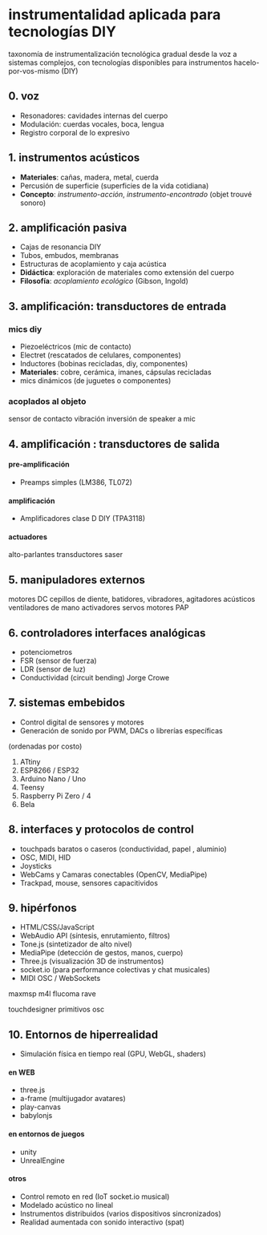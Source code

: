 
# instrumentalidad aplicada para tecnologías DIY


taxonomía de instrumentalización tecnológica gradual desde la voz a sistemas complejos, con tecnologías disponibles para instrumentos hacelo-por-vos-mismo (DIY) 

## 0. voz
- Resonadores: cavidades internas del cuerpo
- Modulación: cuerdas vocales, boca, lengua
- Registro corporal de lo expresivo
## 1. instrumentos acústicos
- **Materiales**: cañas, madera, metal, cuerda
- Percusión de superficie (superficies de la vida cotidiana)
- **Concepto**: *instrumento-acción*, *instrumento-encontrado* (objet trouvé sonoro)

## 2. amplificación pasiva
- Cajas de resonancia DIY
- Tubos, embudos, membranas
- Estructuras de acoplamiento y caja acústica
- **Didáctica**: exploración de materiales como extensión del cuerpo
- **Filosofía**: *acoplamiento ecológico* (Gibson, Ingold)

## 3. amplificación: transductores de entrada
### mics diy
- Piezoeléctricos (mic de contacto)
- Electret (rescatados de celulares, componentes)
- Inductores (bobinas recicladas, diy, componentes)
- **Materiales**: cobre, cerámica, imanes, cápsulas recicladas
- mics dinámicos (de juguetes o componentes)
### acoplados al objeto
sensor de contacto vibración
inversión de speaker a mic

## 4. amplificación : transductores de salida
#### pre-amplificación
- Preamps simples (LM386, TL072)

#### amplificación
- Amplificadores clase D DIY (TPA3118)
#### actuadores
alto-parlantes
transductores
saser

## 5. manipuladores externos

motores DC
	cepillos de diente, batidores, vibradores, agitadores acústicos
	ventiladores de mano
activadores
servos
motores PAP

## 6. controladores interfaces analógicas
- potenciometros
- FSR (sensor de fuerza)
- LDR (sensor de luz)
- Conductividad (circuit bending) Jorge Crowe

## 7. sistemas embebidos
- Control digital de sensores y motores
- Generación de sonido por PWM, DACs o librerías específicas


(ordenadas por costo)
1. ATtiny
2. ESP8266 / ESP32
3. Arduino Nano / Uno
4. Teensy
5. Raspberry Pi Zero / 4
6. Bela


## 8. interfaces y protocolos de control
- touchpads baratos o caseros (conductividad, papel , aluminio)
- OSC, MIDI, HID
- Joysticks
- WebCams y Camaras conectables (OpenCV, MediaPipe)
- Trackpad, mouse, sensores capacitividos


## 9. hipérfonos

- HTML/CSS/JavaScript
- WebAudio API (síntesis, enrutamiento, filtros)
- Tone.js (sintetizador de alto nivel)
- MediaPipe (detección de gestos, manos, cuerpo)
- Three.js (visualización 3D de instrumentos)
- socket.io (para performance colectivas y chat musicales)
- MIDI OSC / WebSockets

maxmsp
	m4l
	 flucoma
	 rave

touchdesigner
     primitivos
     osc
## 10. Entornos de hiperrealidad

- Simulación física en tiempo real (GPU, WebGL, shaders)

#### en WEB
- three.js
- a-frame (multijugador avatares)
- play-canvas
- babylonjs

#### en entornos de juegos

- unity
- UnrealEngine

#### otros

- Control remoto en red (IoT socket.io  musical)
- Modelado acústico no lineal
- Instrumentos distribuidos (varios dispositivos sincronizados)
- Realidad aumentada con sonido interactivo  (spat)